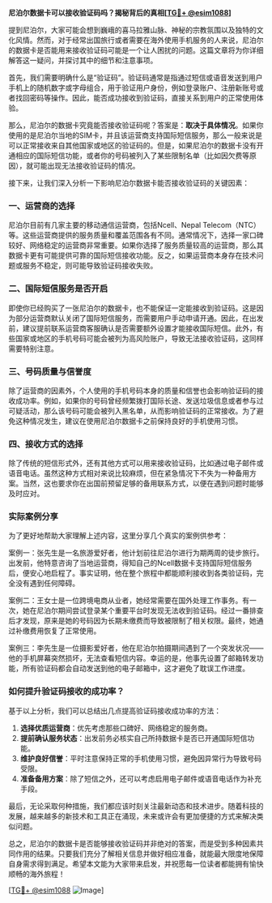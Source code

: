 **尼泊尔数据卡可以接收验证码吗？揭秘背后的真相[[TG💪+ @esim1088](https://t.me/s/esim1088)]**

提到尼泊尔，大家可能会想到巍峨的喜马拉雅山脉、神秘的宗教氛围以及独特的文化风情。然而，对于经常出国旅行或者需要在海外使用手机服务的人来说，尼泊尔的数据卡是否能用来接收验证码可能是一个让人困扰的问题。这篇文章将为你详细解答这一疑问，并探讨其中的细节和注意事项。

首先，我们需要明确什么是“验证码”。验证码通常是指通过短信或语音发送到用户手机上的随机数字或字母组合，用于验证用户身份，例如登录账户、注册新账号或者找回密码等操作。因此，能否成功接收到验证码，直接关系到用户的正常使用体验。

那么，尼泊尔的数据卡究竟能否接收验证码呢？答案是：**取决于具体情况**。如果你使用的是尼泊尔当地的SIM卡，并且该运营商支持国际短信服务，那么一般来说是可以正常接收来自其他国家或地区的验证码的。但是，如果尼泊尔的数据卡没有开通相应的国际短信功能，或者你的号码被列入了某些限制名单（比如因欠费等原因），就可能出现无法接收验证码的情况。

接下来，让我们深入分析一下影响尼泊尔数据卡能否接收验证码的关键因素：

### 一、运营商的选择

尼泊尔目前有几家主要的移动通信运营商，包括Ncell、Nepal Telecom（NTC）等。这些运营商提供的服务质量和覆盖范围各有不同。通常情况下，选择一家口碑较好、网络稳定的运营商非常重要。如果你选择了服务质量较高的运营商，那么其数据卡更有可能提供可靠的国际短信接收功能。反之，如果运营商本身存在技术问题或服务不稳定，则可能导致验证码接收失败。

### 二、国际短信服务是否开启

即使你已经购买了一张尼泊尔的数据卡，也不能保证一定能接收到验证码。这是因为部分运营商默认关闭了国际短信服务，而需要用户手动申请开通。因此，在出发前，建议提前联系运营商客服确认是否需要额外设置才能接收国际短信。此外，有些国家或地区的手机号码可能会被列为高风险账户，导致无法接收验证码，这同样需要特别注意。

### 三、号码质量与信誉度

除了运营商的因素外，个人使用的手机号码本身的质量和信誉也会影响验证码的接收成功率。例如，如果你的号码曾经频繁拨打国际长途、发送垃圾信息或者参与过可疑活动，那么该号码可能会被列入黑名单，从而影响验证码的正常接收。为了避免这种情况发生，建议在使用尼泊尔数据卡之前保持良好的手机使用习惯。

### 四、接收方式的选择

除了传统的短信形式外，还有其他方式可以用来接收验证码，比如通过电子邮件或语音电话。虽然这种方式相对来说比较麻烦，但在紧急情况下不失为一种备用方案。当然，这也要求你在出国前预留足够的备用联系方式，以便在遇到问题时能够及时应对。

### 实际案例分享

为了更好地帮助大家理解上述内容，这里分享几个真实的案例供参考：

案例一：张先生是一名旅游爱好者，他计划前往尼泊尔进行为期两周的徒步旅行。出发前，他特意咨询了当地运营商，得知自己的Ncell数据卡支持国际短信服务后，便安心地启程了。事实证明，他在整个旅程中都能顺利接收到各类验证码，完全没有遇到任何障碍。

案例二：王女士是一位跨境电商从业者，她经常需要在国外处理工作事务。有一次，她在尼泊尔期间尝试登录某个重要平台时发现无法收到验证码。经过一番排查后才发现，原来是她的号码因为长期未缴费而导致被限制了相关权限。最终，她通过补缴费用恢复了正常使用。

案例三：李先生是一位摄影爱好者，他在尼泊尔拍摄期间遇到了一个突发状况——他的手机屏幕突然损坏，无法查看短信内容。幸运的是，他事先设置了邮箱转发功能，所有验证码都会自动发送到他的电子邮箱中，这才避免了耽误工作进度。

### 如何提升验证码接收的成功率？

基于以上分析，我们可以总结出几点提高验证码接收成功率的方法：

1. **选择优质运营商**：优先考虑那些口碑好、网络稳定的服务商。
2. **提前确认服务状态**：出发前务必核实自己所持数据卡是否已开通国际短信功能。
3. **维护良好信誉**：平时注意保持正常的手机使用习惯，避免因异常行为导致号码受限。
4. **准备备用方案**：除了短信之外，还可以考虑启用电子邮件或语音电话作为补充手段。

最后，无论采取何种措施，我们都应该时刻关注最新动态和技术进步。随着科技的发展，越来越多的新技术和工具正在涌现，未来或许会有更加便捷的方式来解决类似问题。

总之，尼泊尔的数据卡是否能够接收验证码并非绝对的答案，而是受到多种因素共同作用的结果。只要我们充分了解相关信息并做好相应准备，就能最大限度地保障自身需求得到满足。希望本文能为大家带来启发，并祝愿每一位读者都能拥有愉快顺畅的海外旅程！

[[TG💪+ @esim1088](https://t.me/s/esim1088) ![Image](https://i.postimg.cc/4NQfJmqS/Snipaste-2025-05-13-00-14-12.png)]